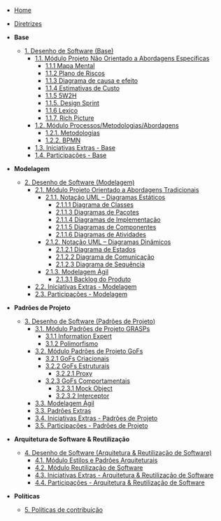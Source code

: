<!-- _sidebar.md -->

- [Home](/)
- [Diretrizes](/Diretrizes/Diretrizes.md)

- **Base**
  - [1. Desenho de Software (Base)](/Base/1.Base.md)
    - [1.1. Módulo Projeto Não Orientado a Abordagens Específicas](/Base/1.1.AbordagemNaoEspecifica.md)
      - [1.1.1 Mapa Mental](/Base/1.1.1.MapaMental.md)
      - [1.1.2 Plano de Riscos](/Base/1.1.2.PlanoDeRiscos.md)
      - [1.1.3 Diagrama de causa e efeito](/Base/1.1.3.DiagramaCausaEfeito.md)
      - [1.1.4 Estimativas de Custo](/Base/1.1.4.EstimativaCusto.md)
      - [1.1.5 5W2H](/Base/1.1.5.5W2H.md)
      - [1.1.5. Design Sprint](/Base/1.1.5.DesignSprint.md)
      - [1.1.6 Lexico](/Base/1.1.6.Lexico.md)
      - [1.1.7. Rich Picture](/Base/1.1.7.RichPicture.md)
    - [1.2. Módulo Processos/Metodologias/Abordagens](/Base/1.2.ProcessosMetodologiasAbordagens.md)
      - [1.2.1. Metodologias](/Base/1.2.1.Metodologias.md)
      - [1.2.2. BPMN](/Base/1.2.2.BPMN.md)
    - [1.3. Iniciativas Extras - Base](/Base/1.3.IniciativasExtras.md)
    - [1.4. Participações - Base](/Base/1.4.ParticipacoesBase.md)

- **Modelagem**
  - [2. Desenho de Software (Modelagem)](/Modelagem/2.Modelagem.md)
    - [2.1. Módulo Projeto Orientado a Abordagens Tradicionais](/Modelagem/2.1.ModelagemTradicional.md)
      - [2.1.1. Notação UML – Diagramas Estáticos](/Modelagem/2.1.1.UMLEstaticos.md)
        - [2.1.1.1 Diagrama de Classes](/Modelagem/2.1.1.1.DiagramaDeClasses.md)
        - [2.1.1.3 Diagramas de Pacotes](/Modelagem/2.1.1.3.DiagramaDePacotes.md)
        - [2.1.1.4 Diagramas de Implementação](/Modelagem/2.1.1.4.DiagramaDeImplementacao.md)
        - [2.1.1.5 Diagramas de Componentes](/Modelagem/2.1.1.5.DiagramaDeComponentes.md)
        - [2.1.1.6 Diagramas de Atividades](/Modelagem/2.1.1.6.DiagramaDeAtividades.md)
      - [2.1.2. Notação UML – Diagramas Dinâmicos](/Modelagem/2.1.2.UMLDinamicos.md)
        - [2.1.2.1 Diagrama de Estados](/Modelagem/2.1.2.1.DiagramaDeEstados.md) 
        - [2.1.2.2 Diagrama de Comunicação](/Modelagem/2.1.2.2.DiagramaDeComunicacao.md)
        - [2.1.2.3 Diagrama de Sequência](/Modelagem/2.1.2.3.DiagramaDeSequencia.md)
      - [2.1.3. Modelagem Ágil](/Modelagem/2.1.3.Agil.md)
        - [2.1.3.1 Backlog do Produto](/Modelagem/2.1.3.1.BacklogDoProduto.md)
    - [2.2. Iniciativas Extras - Modelagem](/Modelagem/2.2.IniciativasExtras.md)
    - [2.3. Participações - Modelagem](/Modelagem/2.3.ParticipacoesModelagem.md)
    
- **Padrões de Projeto**
  - [3. Desenho de Software (Padrões de Projeto)](/PadroesDeProjeto/3.PadroesDeProjeto.md)
    - [3.1. Módulo Padrões de Projeto GRASPs](/PadroesDeProjeto/3.1.GRASPs.md)
      - [3.1.1 Information Expert](/PadroesDeProjeto/3.1.1.InformationExpert.md)
      - [3.1.2 Polimorfismo](/PadroesDeProjeto/3.1.2.Polymorphism.md)
    - [3.2. Módulo Padrões de Projeto GoFs](/PadroesDeProjeto/3.2.GoFs.md)
      - [3.2.1 GoFs Criacionais](/PadroesDeProjeto/3.2.1.GoFsCriacionais.md)
      - [3.2.2 GoFs Estruturais](/PadroesDeProjeto/3.2.2.GoFsEstruturais.md)
        - [3.2.2.1 Proxy](/PadroesDeProjeto/3.2.2.1.Proxy.md)
      - [3.2.3 GoFs Comportamentais](/PadroesDeProjeto/3.2.3.GoFsComportamentais.md)
        - [3.2.3.1 Mock Object](/PadroesDeProjeto/3.2.3.1.MockObject.md)
        - [3.2.3.2 Interceptor](/PadroesDeProjeto/3.2.3.2.Interceptor.md)
    - [3.3. Modelagem Ágil](/PadroesDeProjeto/3.3.PadroesExtra.md)
    - [3.3. Padrões Extras](/PadroesDeProjeto/3.3.PadroesExtra.md)
    - [3.4. Iniciativas Extras - Padrões de Projeto](/PadroesDeProjeto/3.4.IniciativasExtras.md)
    - [3.5. Participações - Padrões de Projeto](/PadroesDeProjeto/3.5.ParticipacoesPadroes.md)

- **Arquitetura de Software & Reutilização**
  - [4. Desenho de Software (Arquitetura & Reutilização de Software)](/ArquiteturaReutilizacao/4.ArquiteturaReutilizacao.md)
    - [4.1. Módulo Estilos e Padrões Arquiteturais](/ArquiteturaReutilizacao/4.1.PadroesArquiteturais.md)
    - [4.2. Módulo Reutilização de Software](/ArquiteturaReutilizacao/4.2.ReutilizacaoDeSoftware.md)
    - [4.3. Iniciativas Extras - Arquitetura & Reutilização de Software](/ArquiteturaReutilizacao/4.3.IniciativasExtras.md)
    - [4.4. Participações - Arquitetura & Reutilização de Software](/ArquiteturaReutilizacao/4.4.ParticipacoesArqReutilizacao.md)

- **Políticas**
  - [5. Políticas de contribuição](/Politicas/PoliticasContribuicao.md)

